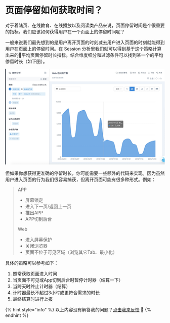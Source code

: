 # 页面停留如何获取时间？

对于着陆页、在线教育、在线播放以及阅读类产品来说，页面停留时间是个很重要的指标。我们应该如何获得用户在一个页面上的停留时间呢？

一般来说我们最先想到的是用户离开页面的时刻减去用户进入页面的时刻就能得到用户在页面上的停留时间。在 Session 分析里我们就可以得到基于这个策略计算出来的平均页面停留时长指标。结合维度细分和过滤条件可以找到某一个的平均停留时长（如下图）。

![](../../.gitbook/assets/image%20%28219%29.png)

但如果你想获得更准确的停留时长，你可能需要一些额外的代码来实现。因为虽然用户进入页面的行为我们很容易捕获，但离开页面可能有很多种形式。例如：

> APP
>
> * 屏幕锁定
> * 进入下一页/返回上一页
> * 推出APP
> * APP切到后台
>
> Web
>
> * 进入屏幕保护
> * 关闭浏览器
> * 页面不位于可见区域（浏览其它Tab、最小化）

具体的策略可以参考如下：

1. 照常获取页面进入时间
2. 当页面不可见或App切到后台时暂停计时器（结算一下）
3. 当跨天时终止计时器（结算）
4. 计时器最长不超过3小时或更符合需求的时长
5. 最终结算时进行上报

{% hint style="info" %}
以上内容没有解答我的问题？[点击我来反馈](https://support.qq.com/products/118522/) 🚀
{% endhint %}

